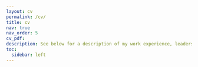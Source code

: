 ```yaml
---
layout: cv
permalink: /cv/
title: cv
nav: true
nav_order: 5
cv_pdf:
description: See below for a description of my work experience, leadership experience, awards, and skills.
toc:
  sidebar: left
---
```


